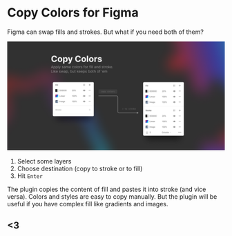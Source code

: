 # Copy Colors for Figma
Figma can swap fills and strokes. But what if you need both of them?

![](https://github.com/qurle/copy-colors/blob/main/cover.png?raw=true)

1. Select some layers
2. Choose destination (copy to stroke or to fill)
3. Hit `Enter`

The plugin copies the content of fill and pastes it into stroke (and vice versa). Colors and styles are easy to copy manually. But the plugin will be useful if you have complex fill like gradients and images.

## <3
